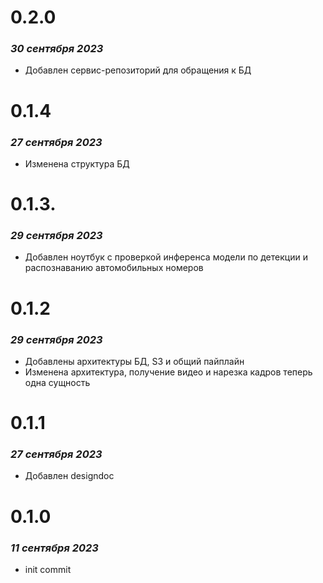 # 0.2.0
### *30 сентября 2023*
 - Добавлен сервис-репозиторий для обращения к БД
# 0.1.4
### *27 сентября 2023*
 - Изменена структура БД
# 0.1.3.
### *29 сентября 2023*
- Добавлен ноутбук с проверкой инференса модели по детекции и распознаванию автомобильных номеров
# 0.1.2
### *29 сентября 2023*
 - Добавлены архитектуры БД, S3 и общий пайплайн
 - Изменена архитектура, получение видео и нарезка кадров теперь одна сущность
# 0.1.1
### *27 сентября 2023*
 - Добавлен designdoc
# 0.1.0
### *11 сентября 2023*
 - init commit
